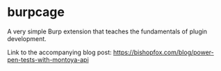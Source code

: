 # burpcage

A very simple Burp extension that teaches the fundamentals of plugin development.

Link to the accompanying blog post: https://bishopfox.com/blog/power-pen-tests-with-montoya-api